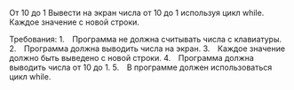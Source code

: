 От 10 до 1
Вывести на экран числа от 10 до 1 используя цикл while. Каждое значение с новой строки.


Требования:
1. Программа не должна считывать числа c клавиатуры.
2. Программа должна выводить числа на экран.
3. Каждое значение должно быть выведено с новой строки.
4. Программа должна выводить числа от 10 до 1.
5. В программе должен использоваться цикл while.